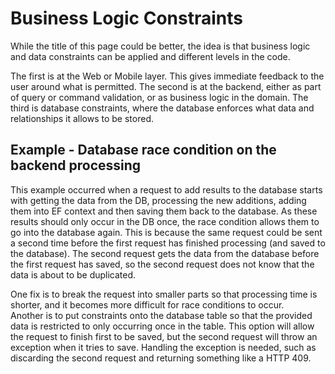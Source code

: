 # Business Logic Constraints

While the title of this page could be better, the idea is that business logic and data constraints can be applied and different levels in the code.

The first is at the Web or Mobile layer. This gives immediate feedback to the user around what is permitted.
The second is at the backend, either as part of query or command validation, or as business logic in the domain.
The third is database constraints, where the database enforces what data and relationships it allows to be stored.


## Example - Database race condition on the backend processing
This example occurred when a request to add results to the database starts with getting the data from the DB, processing the new additions, adding them into EF context and then saving them back to the database. As these results should only occur in the DB once, the race condition allows them to go into the database again. This is because the same request could be sent a second time before the first request has finished processing (and saved to the database). The second request gets the data from the database before the first request has saved, so the second request does not know that the data is about to be duplicated.

One fix is to break the request into smaller parts so that processing time is shorter, and it becomes more difficult for race conditions to occur.  
Another is to put constraints onto the database table so that the provided data is restricted to only occurring once in the table. This option will allow the request to finish first to be saved, but the second request will throw an exception when it tries to save. Handling the exception is needed, such as discarding the second request and returning something like a HTTP 409.
